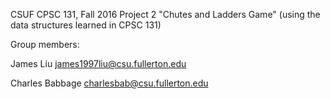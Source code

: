 CSUF CPSC 131, Fall 2016
Project 2
"Chutes and Ladders Game" (using the data structures learned in CPSC 131)

Group members:

James Liu james1997liu@csu.fullerton.edu  

Charles Babbage charlesbab@csu.fullerton.edu

